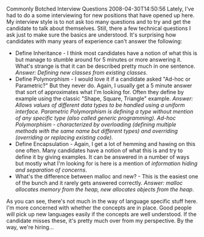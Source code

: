 Commonly Botched Interview Questions
2008-04-30T14:50:56
Lately, I've had to do a some interviewing for new positions that have opened up here. My interview style is to not ask too many questions and to try and get the candidate to talk about themselves. Still, there a few technical questions I ask just to make sure the basics are understood. It's surprising how candidates with many years of experience can't answer the following:

  * Define Inheritance - I think most candidates have a notion of what this is but manage to stumble around for 5 minutes or more answering it. What's strange is that it can be described pretty much in one sentence. _Answer: Defining new classes from existing classes_.
  * Define Polymorphism - I would love it if a candidate asked "Ad-hoc or Parametric?" But they never do. Again, I usually get a 5 minute answer that sort of approximates what I'm looking for. Often they define by example using the classic "Shape, Square, Triangle" example. _Answer: Allows values of different data types to be handled using a uniform interface. Parametric Polymorphism is defining a type without mention of any specific type (also called generic programming). Ad-hoc Polymorphism - characterized by overloading (defining multiple methods with the same name but different types) and overriding (overriding or replacing existing code)_.
  * Define Encapsulation - Again, I get a lot of hemming and hawing on this one often. Many candidates have a notion of what this is and try to define it by giving examples. It can be answered in a number of ways but mostly what I'm looking for is here is a mention of _information hiding and separation of concerns_.
  * What's the difference between malloc and new? - This is the easiest one of the bunch and it rarely gets answered correctly. _Answer: malloc allocates memory from the heap, new allocates objects from the heap_.

As you can see, there's not much in the way of language specific stuff here. I'm more concerned with whether the concepts are in place. Good people will pick up new languages easily if the concepts are well understood. If the candidate misses these, it's pretty much over from my perspective. By the way, we're hiring...

  

